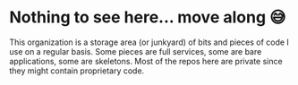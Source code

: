 # Nothing to see here... move along 😅

This organization is a storage area (or junkyard) of bits and pieces of code I use on a regular basis. Some pieces are full services, some are bare applications, some are skeletons. Most of the repos here are private since they might contain proprietary code.
